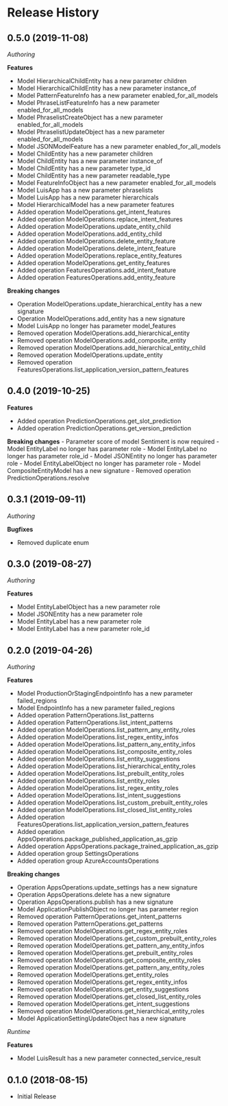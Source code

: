 # Release History

## 0.5.0 (2019-11-08)

*Authoring*

**Features**

  - Model HierarchicalChildEntity has a new parameter children
  - Model HierarchicalChildEntity has a new parameter instance_of
  - Model PatternFeatureInfo has a new parameter
    enabled_for_all_models
  - Model PhraseListFeatureInfo has a new parameter
    enabled_for_all_models
  - Model PhraselistCreateObject has a new parameter
    enabled_for_all_models
  - Model PhraselistUpdateObject has a new parameter
    enabled_for_all_models
  - Model JSONModelFeature has a new parameter enabled_for_all_models
  - Model ChildEntity has a new parameter children
  - Model ChildEntity has a new parameter instance_of
  - Model ChildEntity has a new parameter type_id
  - Model ChildEntity has a new parameter readable_type
  - Model FeatureInfoObject has a new parameter
    enabled_for_all_models
  - Model LuisApp has a new parameter phraselists
  - Model LuisApp has a new parameter hierarchicals
  - Model HierarchicalModel has a new parameter features
  - Added operation ModelOperations.get_intent_features
  - Added operation ModelOperations.replace_intent_features
  - Added operation ModelOperations.update_entity_child
  - Added operation ModelOperations.add_entity_child
  - Added operation ModelOperations.delete_entity_feature
  - Added operation ModelOperations.delete_intent_feature
  - Added operation ModelOperations.replace_entity_features
  - Added operation ModelOperations.get_entity_features
  - Added operation FeaturesOperations.add_intent_feature
  - Added operation FeaturesOperations.add_entity_feature

**Breaking changes**

  - Operation ModelOperations.update_hierarchical_entity has a new
    signature
  - Operation ModelOperations.add_entity has a new signature
  - Model LuisApp no longer has parameter model_features
  - Removed operation ModelOperations.add_hierarchical_entity
  - Removed operation ModelOperations.add_composite_entity
  - Removed operation ModelOperations.add_hierarchical_entity_child
  - Removed operation ModelOperations.update_entity
  - Removed operation
    FeaturesOperations.list_application_version_pattern_features

## 0.4.0 (2019-10-25)

**Features**

  - Added operation PredictionOperations.get_slot_prediction
  - Added operation PredictionOperations.get_version_prediction

**Breaking changes** - Parameter score of model Sentiment is now
required - Model EntityLabel no longer has parameter role - Model
EntityLabel no longer has parameter role_id - Model JSONEntity no
longer has parameter role - Model EntityLabelObject no longer has
parameter role - Model CompositeEntityModel has a new signature -
Removed operation PredictionOperations.resolve

## 0.3.1 (2019-09-11)

*Authoring*

**Bugfixes**

  - Removed duplicate enum

## 0.3.0 (2019-08-27)

*Authoring*

**Features**

  - Model EntityLabelObject has a new parameter role
  - Model JSONEntity has a new parameter role
  - Model EntityLabel has a new parameter role
  - Model EntityLabel has a new parameter role_id

## 0.2.0 (2019-04-26)

*Authoring*

**Features**

  - Model ProductionOrStagingEndpointInfo has a new parameter
    failed_regions
  - Model EndpointInfo has a new parameter failed_regions
  - Added operation PatternOperations.list_patterns
  - Added operation PatternOperations.list_intent_patterns
  - Added operation ModelOperations.list_pattern_any_entity_roles
  - Added operation ModelOperations.list_regex_entity_infos
  - Added operation ModelOperations.list_pattern_any_entity_infos
  - Added operation ModelOperations.list_composite_entity_roles
  - Added operation ModelOperations.list_entity_suggestions
  - Added operation ModelOperations.list_hierarchical_entity_roles
  - Added operation ModelOperations.list_prebuilt_entity_roles
  - Added operation ModelOperations.list_entity_roles
  - Added operation ModelOperations.list_regex_entity_roles
  - Added operation ModelOperations.list_intent_suggestions
  - Added operation
    ModelOperations.list_custom_prebuilt_entity_roles
  - Added operation ModelOperations.list_closed_list_entity_roles
  - Added operation
    FeaturesOperations.list_application_version_pattern_features
  - Added operation
    AppsOperations.package_published_application_as_gzip
  - Added operation
    AppsOperations.package_trained_application_as_gzip
  - Added operation group SettingsOperations
  - Added operation group AzureAccountsOperations

**Breaking changes**

  - Operation AppsOperations.update_settings has a new signature
  - Operation AppsOperations.delete has a new signature
  - Operation AppsOperations.publish has a new signature
  - Model ApplicationPublishObject no longer has parameter region
  - Removed operation PatternOperations.get_intent_patterns
  - Removed operation PatternOperations.get_patterns
  - Removed operation ModelOperations.get_regex_entity_roles
  - Removed operation
    ModelOperations.get_custom_prebuilt_entity_roles
  - Removed operation ModelOperations.get_pattern_any_entity_infos
  - Removed operation ModelOperations.get_prebuilt_entity_roles
  - Removed operation ModelOperations.get_composite_entity_roles
  - Removed operation ModelOperations.get_pattern_any_entity_roles
  - Removed operation ModelOperations.get_entity_roles
  - Removed operation ModelOperations.get_regex_entity_infos
  - Removed operation ModelOperations.get_entity_suggestions
  - Removed operation ModelOperations.get_closed_list_entity_roles
  - Removed operation ModelOperations.get_intent_suggestions
  - Removed operation ModelOperations.get_hierarchical_entity_roles
  - Model ApplicationSettingUpdateObject has a new signature

*Runtime*

**Features**

  - Model LuisResult has a new parameter connected_service_result

## 0.1.0 (2018-08-15)

  - Initial Release
